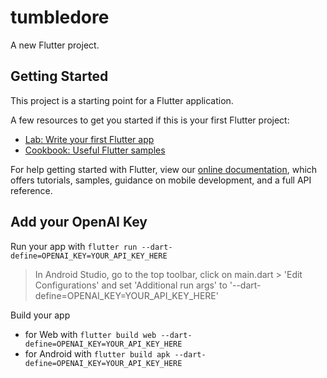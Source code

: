 # tumbledore

A new Flutter project.

## Getting Started

This project is a starting point for a Flutter application.

A few resources to get you started if this is your first Flutter project:

- [Lab: Write your first Flutter app](https://flutter.dev/docs/get-started/codelab)
- [Cookbook: Useful Flutter samples](https://flutter.dev/docs/cookbook)

For help getting started with Flutter, view our
[online documentation](https://flutter.dev/docs), which offers tutorials,
samples, guidance on mobile development, and a full API reference.

## Add your OpenAI Key

Run your app with `flutter run --dart-define=OPENAI_KEY=YOUR_API_KEY_HERE`

> In Android Studio, go to the top toolbar, click on main.dart > 'Edit Configurations' and set 'Additional run args' to '--dart-define=OPENAI_KEY=YOUR_API_KEY_HERE'

Build your app
- for Web with `flutter build web --dart-define=OPENAI_KEY=YOUR_API_KEY_HERE` 
- for Android with `flutter build apk --dart-define=OPENAI_KEY=YOUR_API_KEY_HERE`

